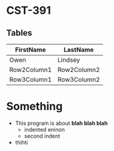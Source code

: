 # CST-391

## Tables
|FirstName|LastName|
|--|--|
|Owen|Lindsey|
|Row2Column1|Row2Column2|
|Row3Column1|Row3Column2|

# Something

- This program is about **blah blah blah**
     - indented eninon
     - second indent 
 - thihti

